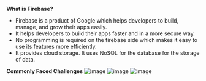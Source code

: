 <b> What is Firebase? </b>
  <ul>
    <li>Firebase is a product of Google which helps developers to build, manage, and grow their apps easily.</li>
    <li>It helps developers to build their apps faster and in a more secure way.</li>
    <li>No programming is required on the firebase side which makes it easy to use its features more efficiently.</li>
    <li>It provides cloud storage. It uses NoSQL for the database for the storage of data.</li> </ul>
 
  <b> Commonly Faced Challenges </b>
  ![image](https://user-images.githubusercontent.com/109460490/217017761-a2a33070-96f0-4ec2-8b43-05b89d062062.png)
![image](https://user-images.githubusercontent.com/109460490/217017922-77a9b040-41a7-4c16-8c96-e9d7ed107e8f.png)
![image](https://user-images.githubusercontent.com/109460490/217017960-f33de25e-2bfd-4aed-98fb-bd8bf4c4d9d6.png)
